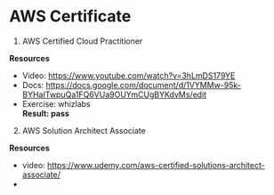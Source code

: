 # AWS Certificate

1. AWS Certified Cloud Practitioner

**Resources**
- Video: https://www.youtube.com/watch?v=3hLmDS179YE
- Docs: https://docs.google.com/document/d/1VYMMw-95k-BYHaITwpuQa1FQ6VUa9OUYmCUgBYKdvMs/edit
- Exercise: whizlabs <br/>
**Result: pass**

2. AWS Solution Architect Associate

**Resources**
- video: https://www.udemy.com/aws-certified-solutions-architect-associate/
- 


